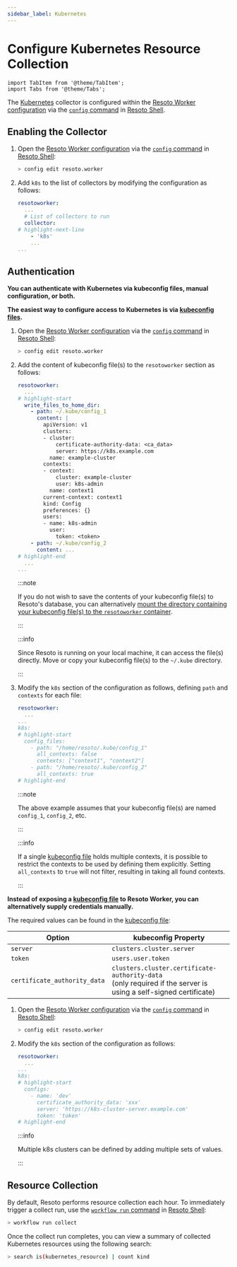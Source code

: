 ```yaml
---
sidebar_label: Kubernetes
---
```


# Configure Kubernetes Resource Collection

```mdx-code-block
import TabItem from '@theme/TabItem';
import Tabs from '@theme/Tabs';
```

The [Kubernetes](../../data-models/kubernetes/index.md) collector is configured within the [Resoto Worker configuration](../../configuration/index.md) via the [`config` command](../../cli/setup-commands/configs/index.md) in [Resoto Shell](../../components/shell.md).

## Enabling the Collector

1. Open the [Resoto Worker configuration](../../configuration/index.md) via the [`config` command](../../cli/setup-commands/configs) in [Resoto Shell](../../components/shell):

   ```bash
   > config edit resoto.worker
   ```

2. Add `k8s` to the list of collectors by modifying the configuration as follows:

   ```yaml title="Resoto Worker configuration"
   resotoworker:
     ...
     # List of collectors to run
     collector:
   # highlight-next-line
       - 'k8s'
       ...
   ...
   ```

## Authentication

**You can authenticate with Kubernetes via kubeconfig files, manual configuration, or both.**

<Tabs>
<TabItem value="kubeconfig-files" label="kubeconfig Files">

**The easiest way to configure access to Kubernetes is via [kubeconfig files](https://kubernetes.io/docs/concepts/configuration/organize-cluster-access-kubeconfig).**

1. Open the [Resoto Worker configuration](../../configuration/index.md) via the [`config` command](../../cli/setup-commands/configs) in [Resoto Shell](../../components/shell):

   ```bash
   > config edit resoto.worker
   ```

2. Add the content of kubeconfig file(s) to the `resotoworker` section as follows:

   ```yaml title="Resoto Worker configuration"
   resotoworker:
     ...
   # highlight-start
     write_files_to_home_dir:
       - path: ~/.kube/config_1
         content: |
           apiVersion: v1
           clusters:
           - cluster:
               certificate-authority-data: <ca_data>
               server: https://k8s.example.com
             name: example-cluster
           contexts:
           - context:
               cluster: example-cluster
               user: k8s-admin
             name: context1
           current-context: context1
           kind: Config
           preferences: {}
           users:
           - name: k8s-admin
             user:
               token: <token>
       - path: ~/.kube/config_2
         content: ...
   # highlight-end
     ...
   ...
   ```

   :::note

   If you do not wish to save the contents of your kubeconfig file(s) to Resoto's database, you can alternatively [mount the directory containing your kubeconfig file(s) to the `resotoworker` container](../../configuration/worker#mounting-configuration-files-to-container-based-installations).

   :::

   :::info

   Since Resoto is running on your local machine, it can access the file(s) directly. Move or copy your kubeconfig file(s) to the `~/.kube` directory.

   :::

3. Modify the `k8s` section of the configuration as follows, defining `path` and `contexts` for each file:

   ```yaml title="Resoto Worker configuration"
   resotoworker:
     ...
   ...
   k8s:
   # highlight-start
     config_files:
       - path: "/home/resoto/.kube/config_1"
         all_contexts: false
         contexts: ["context1", "context2"]
       - path: "/home/resoto/.kube/config_2"
         all_contexts: true
   # highlight-end
   ```

   :::note

   The above example assumes that your kubeconfig file(s) are named `config_1`, `config_2`, etc.

   :::

   :::info

   If a single [kubeconfig file](https://kubernetes.io/docs/concepts/configuration/organize-cluster-access-kubeconfig) holds multiple contexts, it is possible to restrict the contexts to be used by defining them explicitly. Setting `all_contexts` to `true` will not filter, resulting in taking all found contexts.

   :::

</TabItem>
<TabItem value="manual-configuration" label="Manual Configuration">

**Instead of exposing a [kubeconfig file](https://kubernetes.io/docs/concepts/configuration/organize-cluster-access-kubeconfig) to Resoto Worker, you can alternatively supply credentials manually.**

The required values can be found in the [kubeconfig file](https://kubernetes.io/docs/concepts/configuration/organize-cluster-access-kubeconfig):

| Option                       | kubeconfig Property                                                                                                 |
| ---------------------------- | ------------------------------------------------------------------------------------------------------------------- |
| `server`                     | `clusters.cluster.server`                                                                                           |
| `token`                      | `users.user.token`                                                                                                  |
| `certificate_authority_data` | `clusters.cluster.certificate-authority-data`<br />(only required if the server is using a self-signed certificate) |

1. Open the [Resoto Worker configuration](../../configuration/index.md) via the [`config` command](../../cli/setup-commands/configs) in [Resoto Shell](../../components/shell):

   ```bash
   > config edit resoto.worker
   ```

2. Modify the `k8s` section of the configuration as follows:

   ```yaml title="Resoto Worker configuration"
   resotoworker:
     ...
   ...
   k8s:
   # highlight-start
     configs:
       - name: 'dev'
         certificate_authority_data: 'xxx'
         server: 'https://k8s-cluster-server.example.com'
         token: 'token'
   # highlight-end
   ```

   :::info

   Multiple k8s clusters can be defined by adding multiple sets of values.

   :::

</TabItem>
</Tabs>

## Resource Collection

By default, Resoto performs resource collection each hour. To immediately trigger a collect run, use the [`workflow run` command](../../cli/action-commands/workflows/run.md) in [Resoto Shell](../../components/shell):

```bash
> workflow run collect
```

Once the collect run completes, you can view a summary of collected Kubernetes resources using the following search:

```bash
> search is(kubernetes_resource) | count kind
```

